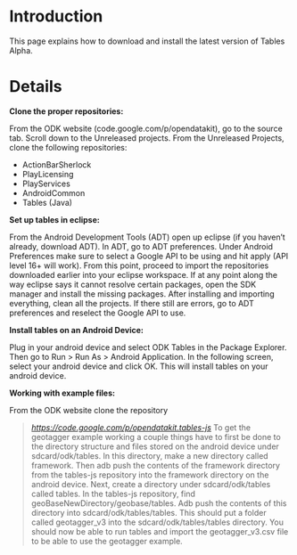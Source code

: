 # Introduction #

This page explains how to download and install the latest version of Tables Alpha.

# Details #

**Clone the proper repositories:**

From the ODK website (code.google.com/p/opendatakit), go to the source tab. Scroll down to the Unreleased projects. From the Unreleased Projects, clone the following repositories:
  * ActionBarSherlock
  * PlayLicensing
  * PlayServices
  * AndroidCommon
  * Tables (Java)

**Set up tables in eclipse:**

From the Android Development Tools (ADT) open up eclipse (if you haven’t already, download ADT). In ADT, go to ADT preferences. Under Android Preferences make sure to select a Google API to be using and hit apply (API level 16+ will work). From this point, proceed to import the repositories downloaded earlier into your eclipse workspace. If at any point along the way eclipse says it cannot resolve certain packages, open the SDK manager and install the missing packages. After installing and importing everything, clean all the projects. If there still are errors, go to ADT preferences and reselect the Google API to use.

**Install tables on an Android Device:**

Plug in your android device and select ODK Tables in the Package Explorer. Then go to Run > Run As > Android Application. In the following screen, select your android device and click OK. This will install tables on your android device.


**Working with example files:**

From the ODK website clone the repository
> _https://code.google.com/p/opendatakit.tables-js_
To get the geotagger example working a couple things have to first be done to the directory structure and files stored on the android device under sdcard/odk/tables.
In this directory, make a new directory called framework. Then adb push the contents of the framework directory from the tables-js repository into the framework directory on the android device.  Next, create a directory under sdcard/odk/tables called tables. In the tables-js repository, find geoBaseNewDirectory/geobase/tables. Adb push the contents of this directory into sdcard/odk/tables/tables. This should put a folder called geotagger\_v3 into the sdcard/odk/tables/tables directory. You should now be able to run tables and import the geotagger\_v3.csv file to be able to use the geotagger example.